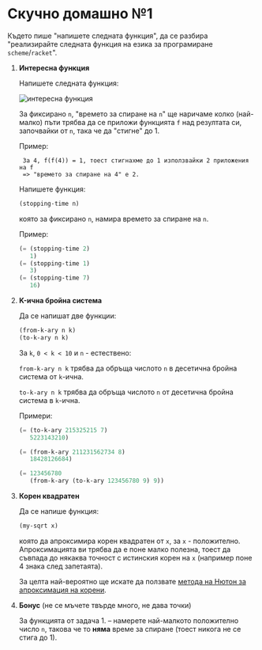 # Скучно домашно №1

Където пише "напишете следната функция", да се разбира
"реализирайте следната функция на езика за програмиране `scheme`/`racket`".
1. **Интересна функция**

    Напишете следната функция:

    ![интересна функция]

    За фиксирано `n`, "времето за спиране на `n`" ще наричаме колко (най-малко) пъти
    трябва да се приложи функцията `f` над резултата си, започвайки от `n`,
    така че да "стигне" до 1.

    Пример:

        За 4, f(f(4)) = 1, тоест стигнахме до 1 използвайки 2 приложения на f
        => "времето за спиране на 4" е 2.

    Напишете функция:
    ```lisp
    (stopping-time n)
    ```
    която за фиксирано `n`, намира времето за спиране на `n`.

    Пример:

    ```lisp
    (= (stopping-time 2)
       1)
    (= (stopping-time 1)
       3)
    (= (stopping-time 7)
       16)
    ```

2. **K-ична бройна система**

    Да се напишат две функции:
    ```lisp
    (from-k-ary n k)
    (to-k-ary n k)
    ```
    За `k`, `0 < k < 10` и `n` - естествено:

    `from-k-ary n k` трябва да обръща числото `n` в десетична бройна система от `k`-ична.

    `to-k-ary n k` трябва да обръща числото `n` от десетична бройна система в `k`-ична.

    Примери:
    ```lisp
    (= (to-k-ary 215325215 7)
       5223143210)

    (= (from-k-ary 211231562734 8)
       18428126684)

    (= 123456780
       (from-k-ary (to-k-ary 123456780 9) 9))
    ```
3. **Корен квадратен**

    Да се напише функция:
    ```lisp
    (my-sqrt x)
    ```
    която да апроксимира корен квадратен от `x`, за `x` - положително.
    Апроксимацията ви трябва да е поне малко полезна, тоест да съвпада до някаква
    точност с истинския корен на `x` (например поне 4 знака след запетаята).

    За целта най-вероятно ще искате да ползвате [метода на Нютон за апроксимация на корени].

4. **Бонус** (не се мъчете твърде много, не дава точки)

    За функцията от задача 1. – намерете най-малкото положително число `n`,
    такова че то **няма** време за спиране (тоест никога не се стига до 1).


[метода на Нютон за апроксимация на корени]: https://en.wikipedia.org/wiki/Newton%27s_method
[интересна функция]: https://wikimedia.org/api/rest_v1/media/math/render/svg/f69ea6c9163eefcadeb36c93a68626610f1f4e75
